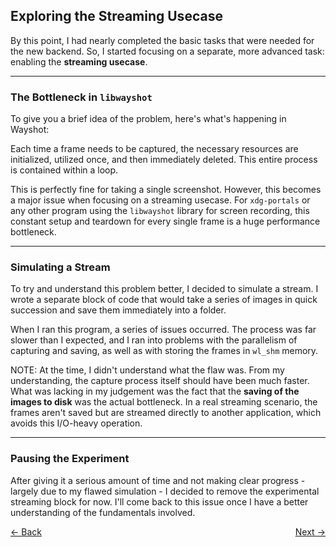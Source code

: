## **Exploring the Streaming Usecase**

By this point, I had nearly completed the basic tasks that were needed for the new backend. So, I started focusing on a separate, more advanced task: enabling the **streaming usecase**.

---

### The Bottleneck in `libwayshot`

To give you a brief idea of the problem, here's what's happening in Wayshot:

Each time a frame needs to be captured, the necessary resources are initialized, utilized once, and then immediately deleted. This entire process is contained within a loop.

This is perfectly fine for taking a single screenshot. However, this becomes a major issue when focusing on a streaming usecase. For `xdg-portals` or any other program using the `libwayshot` library for screen recording, this constant setup and teardown for every single frame is a huge performance bottleneck.

---

### Simulating a Stream

To try and understand this problem better, I decided to simulate a stream. I wrote a separate block of code that would take a series of images in quick succession and save them immediately into a folder.

When I ran this program, a series of issues occurred. The process was far slower than I expected, and I ran into problems with the parallelism of capturing and saving, as well as with storing the frames in `wl_shm` memory.

NOTE: At the time, I didn't understand what the flaw was. From my understanding, the capture process itself should have been much faster. What was lacking in my judgement was the fact that the **saving of the images to disk** was the actual bottleneck. In a real streaming scenario, the frames aren't saved but are streamed directly to another application, which avoids this I/O-heavy operation.

---

### Pausing the Experiment

After giving it a serious amount of time and not making clear progress - largely due to my flawed simulation - I decided to remove the experimental streaming block for now. I'll come back to this issue once I have a better understanding of the fundamentals involved.

<div style="display: flex; justify-content: space-between;">
  <a href="Thought_Process_8.md">&lt;- Back</a>
  <a href="Thought_Process_10.md">Next -&gt;</a>
</div>

